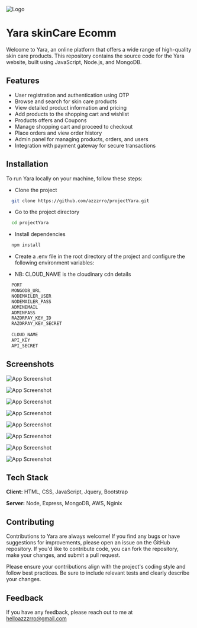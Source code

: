 
![Logo](https://res.cloudinary.com/dmbpxal0o/image/upload/v1687858584/git/Untitled-1_do4zpu.png)


# Yara skinCare Ecomm

Welcome to Yara, an online platform that offers a wide range of high-quality skin care products. This repository contains the source code for the Yara website, built using JavaScript, Node.js, and MongoDB.



## Features

- User registration and authentication using OTP
- Browse and search for skin care products 
- View detailed product information and pricing
- Add products to the shopping cart and wishlist
- Products offers and Coupons
- Manage shopping cart and proceed to checkout
- Place orders and view order history
- Admin panel for managing products, orders, and users
- Integration with payment gateway for secure transactions



## Installation

To run Yara locally on your machine, follow these steps:




- Clone the project

```bash
  git clone https://github.com/azzzrro/projectYara.git
```

- Go to the project directory

```bash
  cd projectYara
```

- Install dependencies

```bash
  npm install
```

- Create a .env file in the root directory of the project and configure the following environment variables:

- NB: CLOUD_NAME is the cloudinary cdn details


```bash
  PORT
  MONGODB_URL
  NODEMAILER_USER
  NODEMAILER_PASS
  ADMINEMAIL
  ADMINPASS
  RAZORPAY_KEY_ID
  RAZORPAY_KEY_SECRET
  
  CLOUD_NAME
  API_KEY
  API_SECRET
```


## Screenshots

![App Screenshot](https://res.cloudinary.com/dmbpxal0o/image/upload/v1687855699/git/Screenshot_2023-06-27_141242_eanhon.jpg)

![App Screenshot](https://res.cloudinary.com/dmbpxal0o/image/upload/v1687855700/git/Screenshot_2023-06-27_141345_pqzqsh.jpg)

![App Screenshot](https://res.cloudinary.com/dmbpxal0o/image/upload/v1687856187/git/Screenshot_2023-06-27_141412_xnhr8w.jpg)

![App Screenshot](https://res.cloudinary.com/dmbpxal0o/image/upload/v1687859057/git/Screenshot_2023-06-27_141437_prfkf3.jpg)

![App Screenshot](https://res.cloudinary.com/dmbpxal0o/image/upload/v1687859206/git/Screenshot_2023-06-27_141456_dcuvcm.jpg)

![App Screenshot](https://res.cloudinary.com/dmbpxal0o/image/upload/v1687855700/git/Screenshot_2023-06-27_141549_phiptw.jpg)

![App Screenshot](https://res.cloudinary.com/dmbpxal0o/image/upload/v1687855702/git/Screenshot_2023-06-27_141633_ns1dtb.jpg)

![App Screenshot](https://res.cloudinary.com/dmbpxal0o/image/upload/v1687855700/git/Screenshot_2023-06-27_141653_yrr9lu.jpg)

## Tech Stack

**Client:** HTML, CSS, JavaScript, Jquery, Bootstrap

**Server:** Node, Express, MongoDB, AWS, Nginix


## Contributing

Contributions to Yara are always welcome! If you find any bugs or have suggestions for improvements, please open an issue on the GitHub repository. If you'd like to contribute code, you can fork the repository, make your changes, and submit a pull request.

Please ensure your contributions align with the project's coding style and follow best practices. Be sure to include relevant tests and clearly describe your changes.


## Feedback

If you have any feedback, please reach out to me at helloazzzrro@gmail.com

